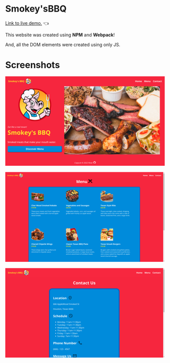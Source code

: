 # Smokey'sBBQ

[Link to live demo.](https://rosendo-martinez.github.io/restaurant-page/) 👈

This website was created using **NPM** and **Webpack**!

And, all the DOM elements were created using only JS.

# Screenshots 

![Screenshot](readme-imgs/sc1.png)
&ensp;
![Screenshot](readme-imgs/sc3.png)
&ensp;
![Screenshot](readme-imgs/sc2.png)
